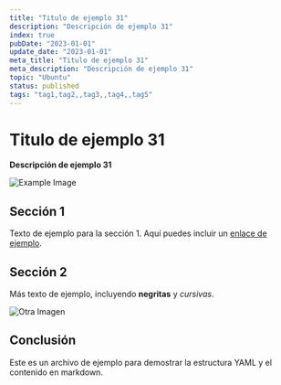 ```yaml
---
title: "Titulo de ejemplo 31"
description: "Descripción de ejemplo 31"
index: true
pubDate: "2023-01-01"
update_date: "2023-01-01"
meta_title: "Titulo de ejemplo 31"
meta_description: "Descripción de ejemplo 31"
topic: "Ubuntu"
status: published
tags: "tag1,tag2,,tag3,,tag4,,tag5"
---
```


# Titulo de ejemplo 31

**Descripción de ejemplo 31**

![Example Image](https://via.placeholder.com/150)

## Sección 1

Texto de ejemplo para la sección 1. Aquí puedes incluir un [enlace de ejemplo](https://example.com).

## Sección 2

Más texto de ejemplo, incluyendo **negritas** y *cursivas*. 

![Otra Imagen](https://via.placeholder.com/200)

## Conclusión

Este es un archivo de ejemplo para demostrar la estructura YAML y el contenido en markdown.
